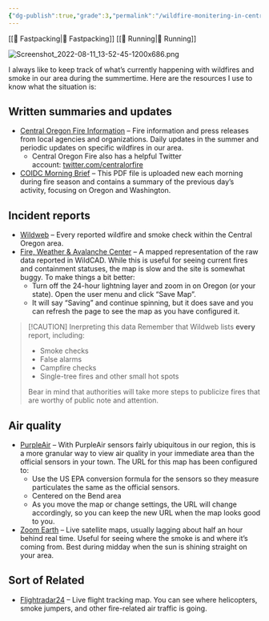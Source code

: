 ```yaml
---
{"dg-publish":true,"grade":3,"permalink":"/wildfire-monitering-in-central-oregon/","dgPassFrontmatter":true}
---
```



[[📘 Fastpacking\|📘 Fastpacking]] [[📘 Running\|📘 Running]]

![Screenshot_2022-08-11_13-52-45-1200x686.png](/img/user/98-attachments/Screenshot_2022-08-11_13-52-45-1200x686.png)

I always like to keep track of what’s currently happening with wildfires and smoke in our area during the summertime. Here are the resources I use to know what the situation is:

## Written summaries and updates

-   [Central Oregon Fire Information](https://www.centraloregonfire.org/) – Fire information and press releases from local agencies and organizations. Daily updates in the summer and periodic updates on specific wildfires in our area.
    -   Central Oregon Fire also has a helpful Twitter account: [twitter.com/centralorfire](https://twitter.com/centralorfire)
-   [COIDC Morning Brief](https://gacc.nifc.gov/nwcc/content/products/intelligence/MORNINGBRIEF.pdf) – This PDF file is uploaded new each morning during fire season and contains a summary of the previous day’s activity, focusing on Oregon and Washington.

## Incident reports

-   [Wildweb](https://www.wildwebe.net/?dc_name=ORCOC) – Every reported wildfire and smoke check within the Central Oregon area.
-   [Fire, Weather & Avalanche Center](https://www.fireweatheravalanche.org/fire/) – A mapped representation of the raw data reported in WildCAD. While this is useful for seeing current fires and containment statuses, the map is slow and the site is somewhat buggy. To make things a bit better:
    -   Turn off the 24-hour lightning layer and zoom in on Oregon (or your state). Open the user menu and click “Save Map”.
    -   It will say “Saving” and continue spinning, but it does save and you can refresh the page to see the map as you have configured it.


> [!CAUTION] Inerpreting this data
> Remember that Wildweb lists **every** report, including:
> 
> * Smoke checks
> * False alarms
> * Campfire checks
> * Single-tree fires and other small hot spots
> 
> Bear in mind that authorities will take more steps to publicize fires that are worthy of public note and attention.

## Air quality

-   [PurpleAir](https://map.purpleair.com/1/i/lt/mAQI/a10/p604800/cC5#10.5/44.0353/-121.4749) – With PurpleAir sensors fairly ubiquitous in our region, this is a more granular way to view air quality in your immediate area than the official sensors in your town. The URL for this map has been configured to:
    -   Use the US EPA conversion formula for the sensors so they measure particulates the same as the official sensors.
    -   Centered on the Bend area
    -   As you move the map or change settings, the URL will change accordingly, so you can keep the new URL when the map looks good to you.
-   [Zoom Earth](https://zoom.earth/#view=44.08493,-121.39793,9z/map=live/overlays=heat,fires,wind,radar:off) – Live satellite maps, usually lagging about half an hour behind real time. Useful for seeing where the smoke is and where it’s coming from. Best during midday when the sun is shining straight on your area.

## Sort of Related

-   [Flightradar24](https://www.flightradar24.com/44.04,-121.59/11) – Live flight tracking map. You can see where helicopters, smoke jumpers, and other fire-related air traffic is going.